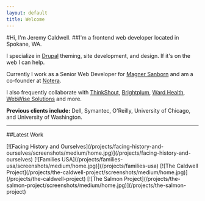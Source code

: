 ```yaml
---
layout: default
title: Welcome
---
```


#Hi, I'm Jeremy Caldwell.
##I'm a frontend web developer located in Spokane, WA.

I specialize in [Drupal](http://drupal.org) theming, site development, and design. If it's on the web I can help.

Currently I work as a Senior Web Developer for [Magner Sanborn](http://magnersanborn.com) and am a co-founder at [Notera](http://notera.net). 

I also frequently collaborate with [ThinkShout](http://thinkshout.org), [Brightplum](http://brightplum.com), [Ward Health](http://wardhealth.com), [WebWise Solutions](http://www.webwiseone.com) and more. 

**Previous clients include:** Dell, Symantec, O'Reilly, University of Chicago, and University of Washington.

---

##Latest Work

<span class="latestwork">
	[![Facing History and Ourselves](/projects/facing-history-and-ourselves/screenshots/medium/home.jpg)](/projects/facing-history-and-ourselves)
	[![Families USA](/projects/families-usa/screenshots/medium/home.jpg)](/projects/families-usa)
	[![The Caldwell Project](/projects/the-caldwell-project/screenshots/medium/home.jpg)](/projects/the-caldwell-project)
	[![The Salmon Project](/projects/the-salmon-project/screenshots/medium/home.jpg)](/projects/the-salmon-project)
</span>
